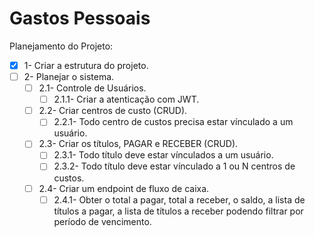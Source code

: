 # Gastos Pessoais

Planejamento do Projeto:

-[x] 1- Criar a estrutura do projeto.
-[ ] 2- Planejar o sistema.
  -[ ] 2.1- Controle de Usuários.
    - [ ] 2.1.1- Criar a atenticação com JWT.
  -[ ] 2.2- Criar centros de custo (CRUD).
    -[ ] 2.2.1- Todo centro de custos precisa estar vínculado a um usuário. 
  -[ ] 2.3- Criar os títulos, PAGAR e RECEBER (CRUD).
    -[ ] 2.3.1- Todo título deve estar vínculados a um usuário.
    -[ ] 2.3.2- Todo título deve estar vínculado a 1 ou N centros de custos.
  -[ ] 2.4- Criar um endpoint de fluxo de caixa.
    -[ ] 2.4.1- Obter o total a pagar, total a receber, o saldo, a lista de títulos a pagar, a lista de títulos a receber podendo filtrar por período de vencimento.
